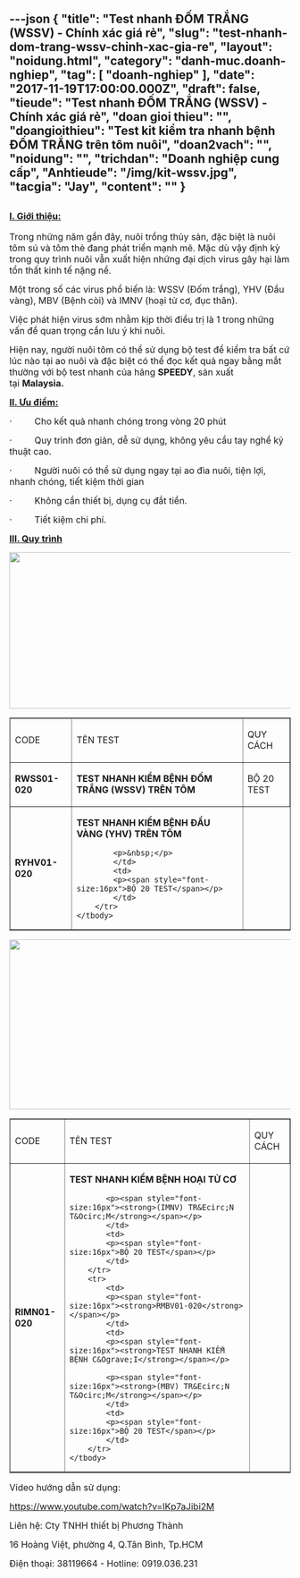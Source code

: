 ---json
{
    "title": "Test nhanh ĐỐM TRẮNG (WSSV) - Chính xác giá rẻ",
    "slug": "test-nhanh-dom-trang-wssv-chinh-xac-gia-re",
    "layout": "noidung.html",
    "category": "danh-muc.doanh-nghiep",
    "tag": [
        "doanh-nghiep"
    ],
    "date": "2017-11-19T17:00:00.000Z",
    "draft": false,
    "tieude": "Test nhanh ĐỐM TRẮNG (WSSV) - Chính xác giá rẻ",
    "doan gioi thieu": "",
    "doangioithieu": "Test kit kiểm tra nhanh bệnh ĐỐM TRẮNG trên tôm nuôi",
    "doan2vach": "",
    "noidung": "",
    "trichdan": "Doanh nghiệp cung cấp",
    "Anhtieude": "/img/kit-wssv.jpg",
    "tacgia": "Jay",
    "__content__": ""
}
---
<h2><span style="font-size:16px"><strong><u>I. Giới thiệu:</u></strong></span></h2>

<p><span style="font-size:16px">Trong những năm gần đ&acirc;y, nu&ocirc;i trồng thủy sản, đặc biệt l&agrave; nu&ocirc;i t&ocirc;m s&uacute; v&agrave; t&ocirc;m thẻ đang ph&aacute;t triển mạnh mẽ. Mặc d&ugrave; vậy định kỳ trong quy tr&igrave;nh nu&ocirc;i vẫn xuất hiện những đại dịch virus g&acirc;y hại l&agrave;m tổn thất kinh tế nặng nề.</span></p>

<p><span style="font-size:16px">Một trong số c&aacute;c virus phổ biến l&agrave;: WSSV (Đốm trắng), YHV (Đầu v&agrave;ng), MBV (Bệnh c&ograve;i) v&agrave; IMNV (hoại tử cơ, đục th&acirc;n).</span></p>

<p><span style="font-size:16px">Việc ph&aacute;t hiện virus sớm nhằm kịp thời điều trị l&agrave; 1 trong những vấn đề quan trọng cần lưu &yacute; khi nu&ocirc;i.</span></p>

<p><span style="font-size:16px">Hiện nay, người nu&ocirc;i t&ocirc;m c&oacute; thể sử dụng bộ test để kiểm tra bất cứ l&uacute;c n&agrave;o tại ao nu&ocirc;i v&agrave; đặc biệt c&oacute; thể đọc kết quả ngay bằng mắt thường với bộ test nhanh của h&atilde;ng&nbsp;<strong>SPEEDY</strong>, sản xuất tại&nbsp;<strong>Malaysia.</strong></span></p>

<p><span style="font-size:16px"><strong><u>II. Ưu điểm:</u></strong></span></p>

<p><span style="font-size:16px">&middot;&nbsp;&nbsp;&nbsp;&nbsp;&nbsp;&nbsp;&nbsp;&nbsp; Cho kết quả nhanh ch&oacute;ng trong v&ograve;ng 20 ph&uacute;t</span></p>

<p><span style="font-size:16px">&middot;&nbsp;&nbsp;&nbsp;&nbsp;&nbsp;&nbsp;&nbsp;&nbsp; Quy tr&igrave;nh đơn giản, dễ sử dụng, kh&ocirc;ng y&ecirc;u cầu tay nghề kỹ thuật cao.</span></p>

<p><span style="font-size:16px">&middot;&nbsp;&nbsp;&nbsp;&nbsp;&nbsp;&nbsp;&nbsp;&nbsp; Người nu&ocirc;i c&oacute; thể sử dụng ngay tại ao đ&igrave;a nu&ocirc;i, tiện lợi, nhanh ch&oacute;ng, tiết kiệm thời gian</span></p>

<p><span style="font-size:16px">&middot;&nbsp;&nbsp;&nbsp;&nbsp;&nbsp;&nbsp;&nbsp;&nbsp; Kh&ocirc;ng cần thiết bị, dụng cụ đắt tiền.</span></p>

<p><span style="font-size:16px">&middot;&nbsp;&nbsp;&nbsp;&nbsp;&nbsp;&nbsp;&nbsp;&nbsp; Tiết kiệm chi ph&iacute;.&nbsp;</span></p>

<p><span style="font-size:16px"><strong><u>III. Quy tr&igrave;nh</u></strong></span></p>

<p><span style="font-size:16px"><img alt="" src="http://vasep.com.vn/Uploads/image/Nguyen-Thu-Trang/image/H%C3%8CNH%202.png" style="height:280px; width:600px" /></span></p>

<table border="1" cellpadding="0" cellspacing="0">
	<tbody>
		<tr>
			<td>
			<p><span style="font-size:16px">CODE</span></p>
			</td>
			<td>
			<p><span style="font-size:16px">T&Ecirc;N TEST</span></p>
			</td>
			<td>
			<p><span style="font-size:16px">QUY C&Aacute;CH</span></p>
			</td>
		</tr>
		<tr>
			<td>
			<p><span style="font-size:16px"><strong>RWSS01-020</strong></span></p>
			</td>
			<td>
			<p><span style="font-size:16px"><strong>TEST NHANH KIỂM BỆNH ĐỐM TRẮNG (WSSV) TR&Ecirc;N T&Ocirc;M</strong></span></p>
			</td>
			<td>
			<p><span style="font-size:16px">BỘ 20 TEST</span></p>
			</td>
		</tr>
		<tr>
			<td>
			<p><span style="font-size:16px"><strong>RYHV01-020</strong></span></p>
			</td>
			<td>
			<p><span style="font-size:16px"><strong>TEST NHANH KIỂM BỆNH ĐẦU V&Agrave;NG (YHV) TR&Ecirc;N T&Ocirc;M</strong></span></p>

			<p>&nbsp;</p>
			</td>
			<td>
			<p><span style="font-size:16px">BỘ 20 TEST</span></p>
			</td>
		</tr>
	</tbody>
</table>

<p><span style="font-size:16px"><img alt="" src="http://vasep.com.vn/Uploads/image/Nguyen-Thu-Trang/image/H%C3%8CNH%203.png" style="height:304px; width:600px" /></span></p>

<table border="1" cellpadding="0" cellspacing="0">
	<tbody>
		<tr>
			<td>
			<p><span style="font-size:16px">CODE</span></p>
			</td>
			<td>
			<p><span style="font-size:16px">T&Ecirc;N TEST</span></p>
			</td>
			<td>
			<p><span style="font-size:16px">QUY C&Aacute;CH</span></p>
			</td>
		</tr>
		<tr>
			<td>
			<p><span style="font-size:16px"><strong>RIMN01-020</strong></span></p>
			</td>
			<td>
			<p><span style="font-size:16px"><strong>TEST NHANH KIỂM BỆNH HOẠI TỬ CƠ</strong></span></p>

			<p><span style="font-size:16px"><strong>(IMNV) TR&Ecirc;N T&Ocirc;M</strong></span></p>
			</td>
			<td>
			<p><span style="font-size:16px">BỘ 20 TEST</span></p>
			</td>
		</tr>
		<tr>
			<td>
			<p><span style="font-size:16px"><strong>RMBV01-020</strong></span></p>
			</td>
			<td>
			<p><span style="font-size:16px"><strong>TEST NHANH KIỂM BỆNH C&Ograve;I</strong></span></p>

			<p><span style="font-size:16px"><strong>(MBV) TR&Ecirc;N T&Ocirc;M</strong></span></p>
			</td>
			<td>
			<p><span style="font-size:16px">BỘ 20 TEST</span></p>
			</td>
		</tr>
	</tbody>
</table>

<p><span style="font-size:16px">Video hướng dẫn sử dụng:</span></p>

<p><span style="font-size:16px"><a href="https://www.youtube.com/watch?v=lKp7aJibi2M">https://www.youtube.com/watch?v=lKp7aJibi2M</a></span></p>

<p><span style="font-size:16px">Li&ecirc;n hệ: Cty TNHH thiết bị Phương Th&agrave;nh</span></p>

<p><span style="font-size:16px">16 Ho&agrave;ng Việt, phường 4, Q.T&acirc;n B&igrave;nh, Tp.HCM</span></p>

<p><span style="font-size:16px">Điện thoại: 38119664 - Hotline: 0919.036.231</span></p>
